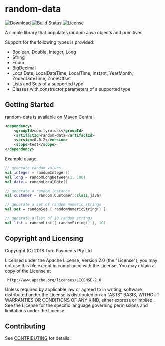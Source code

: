 # random-data

[![Download](https://maven-badges.herokuapp.com/maven-central/com.tyro.oss/random-data/badge.svg)](https://maven-badges.herokuapp.com/maven-central/com.tyro.oss/random-data)
[![Build Status](https://travis-ci.org/tyro/random-data.svg?branch=master)](https://travis-ci.org/tyro/random-data)
[![License](https://img.shields.io/badge/License-Apache%202.0-blue.svg)](http://www.apache.org/licenses/LICENSE-2.0)

A simple library that populates random Java objects and primitives.

Support for the following types is provided:
* Boolean, Double, Integer, Long
* String
* Enum
* BigDecimal
* LocalDate, LocalDateTime, LocalTime, Instant, YearMonth, ZonedDateTime, ZoneOffset
* Lists and Sets of a supported type
* Classes with constructor parameters of a supported type

## Getting Started

random-data is available on Maven Central.
```xml
<dependency>
    <groupId>com.tyro.oss</groupId>
    <artifactId>random-data</artifactId>
    <version>0.0.2</version>
    <scope>test</scope>
</dependency>
```

Example usage.
```kotlin
// generate random values
val integer = randomInteger()
val long = randomLongBetween(1, 100)
val date = randomLocalDate()

// generate a random instance
val customer = random(Customer::class.java)

// generate a set of random numeric strings
val set = randomSet { randomNumericString() }

// generate a list of 10 random strings
val list = randomList({ randomString() }, 10)
```

## Copyright and Licensing

Copyright (C) 2018 Tyro Payments Pty Ltd

Licensed under the Apache License, Version 2.0 (the "License");
you may not use this file except in compliance with the License.
You may obtain a copy of the License at

     http://www.apache.org/licenses/LICENSE-2.0

Unless required by applicable law or agreed to in writing, software
distributed under the License is distributed on an "AS IS" BASIS,
WITHOUT WARRANTIES OR CONDITIONS OF ANY KIND, either express or implied.
See the License for the specific language governing permissions and
limitations under the License.

## Contributing

See [CONTRIBUTING](CONTRIBUTING.md) for details.
